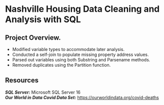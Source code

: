 # Nashville Housing Data Cleaning and Analysis with SQL
## Project Overview.
* Modified variable types to accommodate later analysis.
* Conducted a self-join to populate missing property address values.
* Parsed out variables using both Substring and Parsename methods.
* Removed duplicates using the Partition function.

## Resources
***SQL Server:*** Microsoft SQL Server 16    
***Our World in Data Covid Data Set:*** [https://ourworldindata.org/covid-deaths  ](https://github.com/AlexTheAnalyst/PortfolioProjects/blob/main/Nashville%20Housing%20Data%20for%20Data%20Cleaning.xlsx)
